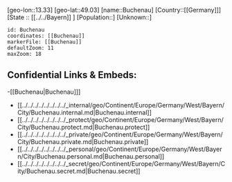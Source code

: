 ﻿---
location: [49.03,13.33]
mapzoom: [7,12] 
mapmarker: city 
type: City
tags:
- geo/City


SpocWebEntityId: 29395
isDeleted: false
confidential: public

---
[geo-lon::13.33]
[geo-lat::49.03]
[name::Buchenau]
[Country::[[Germany]]]
[State :: [[../../Bayern]] ]
[Population::]
[Unknown::]


```leaflet
id: Buchenau
coordinates: [[Buchenau]]
markerFile: [[Buchenau]]
defaultZoom: 11 
maxZoom: 18
```


## Confidential Links & Embeds: 
-[[Buchenau|Buchenau]]] 
- [[../../../../../../../../_internal/geo/Continent/Europe/Germany/West/Bayern/City/Buchenau.internal.md|Buchenau.internal]] 
- [[../../../../../../../../_protect/geo/Continent/Europe/Germany/West/Bayern/City/Buchenau.protect.md|Buchenau.protect]] 
- [[../../../../../../../../_private/geo/Continent/Europe/Germany/West/Bayern/City/Buchenau.private.md|Buchenau.private]] 
- [[../../../../../../../../_personal/geo/Continent/Europe/Germany/West/Bayern/City/Buchenau.personal.md|Buchenau.personal]] 
- [[../../../../../../../../_secret/geo/Continent/Europe/Germany/West/Bayern/City/Buchenau.secret.md|Buchenau.secret]] 
